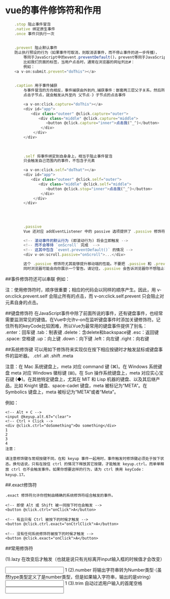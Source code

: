 # vue的事件修饰符和作用

```js
	.stop 阻止事件冒泡
	.native 绑定原生事件
	.once 事件只执行一次
	
	
	.prevent 阻止默认事件
	防止执行预设的行为（如果事件可取消，则取消该事件，而不停止事件的进一步传播），
		等同于JavaScript中的event.preventDefault()，prevent等同于JavaScript的event.preventDefault()，用于取消默认事件。
		比如我们页面的标签，当用户点击时，通常在浏览器的网址列出#：
		例如：
	<a v-on:submit.prevent="doThis"></a>
	
	
	.caption 用于事件捕获
		与事件冒泡的方向相反，事件捕获由外到内,捕获事件：嵌套两三层父子关系，然后所有都有点击事件，
		点击子节点，就会触发从外至内 父节点-》子节点的点击事件

		<a v-on:click.capture="doThis"></a>
		<div id="app"> 
		　　<div class="outeer" @click.capture="outer"> 
		　　　　<div class="middle" @click.capture="middle"> 
		　　　　　　<button @click.capture="inner">点击我(^_^)</button>
		 　　　　</div>
		 　　</div> 
		</div>
		
		
		
		.self 将事件绑定到自身身上，相当于阻止事件冒泡
		只会触发自己范围内的事件，不包含子元素

		<a v-on:click.self="doThat"></a>
		<div id="app"> 
		　　<div class="outeer" @click.self="outer"> 
		　　　　<div class="middle" @click.self="middle"> 
		　　　　　　<button @click.stop="inner">点击我(^_^)</button>
		 　　　　</div>
		 　　</div> 
		</div>
		
		
		
		
		.passive
		Vue 还对应 addEventListener 中的 passive 选项提供了 .passive 修饰符

		<!-- 滚动事件的默认行为 (即滚动行为) 将会立即触发 -->
		<!-- 而不会等待 `onScroll` 完成  -->
		<!-- 这其中包含 `event.preventDefault()` 的情况 -->
		<div v-on:scroll.passive="onScroll">...</div>

		这个 .passive 修饰符尤其能够提升移动端的性能。不要把 .passive 和 .prevent 一起使用，因为 .prevent 将会被忽略，
		同时浏览器可能会向你展示一个警告。请记住，.passive 会告诉浏览器你不想阻止事件的默认行为。
```


##事件修饰符还可以串联
例如：

<a v-on:click.stop.prevent="doThis"></a>
注：使用修饰符时，顺序很重要；相应的代码会以同样的顺序产生。因此，用 v-on:click.prevent.self 会阻止所有的点击，而 v-on:click.self.prevent 只会阻止对元素自身的点击。


##键盘修饰符
在JavaScript事件中除了前面所说的事件，还有键盘事件，也经常需要监测常见的键值。在Vue中允许v-on在监听键盘事件时添加关键修饰符。记住所有的keyCode比较困难，所以Vue为最常用的键盘事件提供了别名：
.enter：回车键
.tab：制表键
.delete：含delete和backspace键
.esc：返回键
.space: 空格键
.up：向上键
.down：向下键
.left：向左键
.right：向右键





##系统修饰键
可以用如下修饰符来实现仅在按下相应按键时才触发鼠标或键盘事件的监听器。
.ctrl
.alt
.shift
.meta

注意：在 Mac 系统键盘上，meta 对应 command 键 (⌘)。在 Windows 系统键盘 meta 对应 Windows 徽标键 (⊞)。在 Sun 操作系统键盘上，meta 对应实心宝石键 (◆)。在其他特定键盘上，尤其在 MIT 和 Lisp 机器的键盘、以及其后继产品，比如 Knight 键盘、space-cadet 键盘，meta 被标记为“META”。在 Symbolics 键盘上，meta 被标记为“META”或者“Meta”。

例如：
```
<!-- Alt + C -->
<input @keyup.alt.67="clear">
<!-- Ctrl + Click -->
<div @click.ctrl="doSomething">Do something</div>
1
2
3
4
注意：

请注意修饰键与常规按键不同，在和 keyup 事件一起用时，事件触发时修饰键必须处于按下状态。换句话说，只有在按住 ctrl 的情况下释放其它按键，才能触发 keyup.ctrl。而单单释放 ctrl 也不会触发事件。如果你想要这样的行为，请为 ctrl 换用 keyCode：keyup.17。
```


##.exact修饰符
```
.exact 修饰符允许你控制由精确的系统修饰符组合触发的事件。

<!-- 即使 Alt 或 Shift 被一同按下时也会触发 -->
<button @click.ctrl="onClick">A</button>

<!-- 有且只有 Ctrl 被按下的时候才触发 -->
<button @click.ctrl.exact="onCtrlClick">A</button>

<!-- 没有任何系统修饰符被按下的时候才触发 -->
<button @click.exact="onClick">A</button>

```

##常用修饰符


(1).lazy
在改变后才触发（也就是说只有光标离开input输入框的时候值才会改变）

<input v-model.lazy="msg" />
1
(2).number
将输出字符串转为Number类型·（虽然type类型定义了是number类型，但是如果输入字符串，输出的是string）

<input v-model.number="msg" />
1
(3).trim
自动过滤用户输入的首尾空格

<input v-model.trim="msg" />